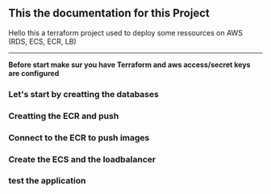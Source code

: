 ## This the documentation for this Project
Hello this a terraform project used to deploy some ressources on AWS (RDS, ECS, ECR, LB)

****
**Before start make sur you have Terraform and aws access/secret keys are configured**

### Let's start by creatting the databases


### Creatting the ECR and push


### Connect to the ECR to push images


### Create the ECS and the loadbalancer


### test the application